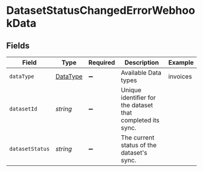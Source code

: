 # DatasetStatusChangedErrorWebhookData


## Fields

| Field                                                      | Type                                                       | Required                                                   | Description                                                | Example                                                    |
| ---------------------------------------------------------- | ---------------------------------------------------------- | ---------------------------------------------------------- | ---------------------------------------------------------- | ---------------------------------------------------------- |
| `dataType`                                                 | [DataType](../../models/shared/DataType.md)                | :heavy_minus_sign:                                         | Available Data types                                       | invoices                                                   |
| `datasetId`                                                | *string*                                                   | :heavy_minus_sign:                                         | Unique identifier for the dataset that completed its sync. |                                                            |
| `datasetStatus`                                            | *string*                                                   | :heavy_minus_sign:                                         | The current status of the dataset's sync.                  |                                                            |